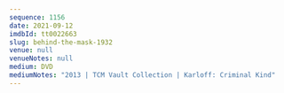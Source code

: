 ```yaml
---
sequence: 1156
date: 2021-09-12
imdbId: tt0022663
slug: behind-the-mask-1932
venue: null
venueNotes: null
medium: DVD
mediumNotes: "2013 | TCM Vault Collection | Karloff: Criminal Kind"
---
```

